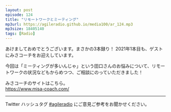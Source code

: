 ```yaml
---
layout: post
episode: 124
title: "リモートワークとミーティング"
mp3url: https://agileradio.github.io/media100/ar_124.mp3
mp3size: 18405140
tags: [Radio]
---
```


あけましておめでとうございます。まさかの3本録り！ 2021年1本目も、ゲストにみさコーチをお迎えしています。

今回は「ミーティングが多いんじゃ」という田口さんのお悩みについて、リモートワークの状況などもからめつつ、ご相談にのっていただきました！

みさコーチのサイトはこちら。  
<https://www.misa-coach.com/>

---  
  
Twitter ハッシュタグ [#agileradio](https://twitter.com/intent/tweet?hashtags=agileradio) にご意見ご参考をお聞かせください。  
